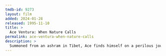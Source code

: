 ```yaml
---
tmdb-id: 9273
layout: film
added: 2024-01-28
released: 1995-11-10
title: >
  Ace Ventura: When Nature Calls
permalink: ace-ventura-when-nature-calls
description: >
  Summoned from an ashram in Tibet, Ace finds himself on a perilous journey into the jungles of Africa to find Shikaka, the missing sacred animal of the friendly Wachati tribe. He must accomplish this before the wedding of the Wachati's Princess to the prince of the warrior Wachootoos. If Ace fails, the result will be a vicious tribal war.
---
```

